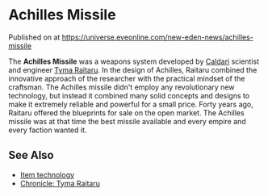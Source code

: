 # Achilles Missile
Published on  at https://universe.eveonline.com/new-eden-news/achilles-missile

The **Achilles Missile** was a weapons system developed by [Caldari](7unGNsrMFwIWXMMbrM2jfy) scientist and engineer [Tyma Raitaru](7ob8hxj1dDs8rWw7u6tNRt).
In the design of Achilles, Raitaru combined the innovative approach of the researcher with the practical
mindset of the craftsman. The Achilles missile didn't employ any revolutionary new technology, but instead it combined many solid concepts and designs to make it extremely reliable and powerful for a
small price. Forty years ago, Raitaru offered the blueprints for sale on the open market. The Achilles missile was at that time the best missile available and every empire and every faction wanted it.

See Also
--------
-   [Item technology](1atx3NGYkl3oP5JiEa1ShQ)
-   [Chronicle: Tyma Raitaru](7h2Wv68H88ERkTIMm0cMRZ)
